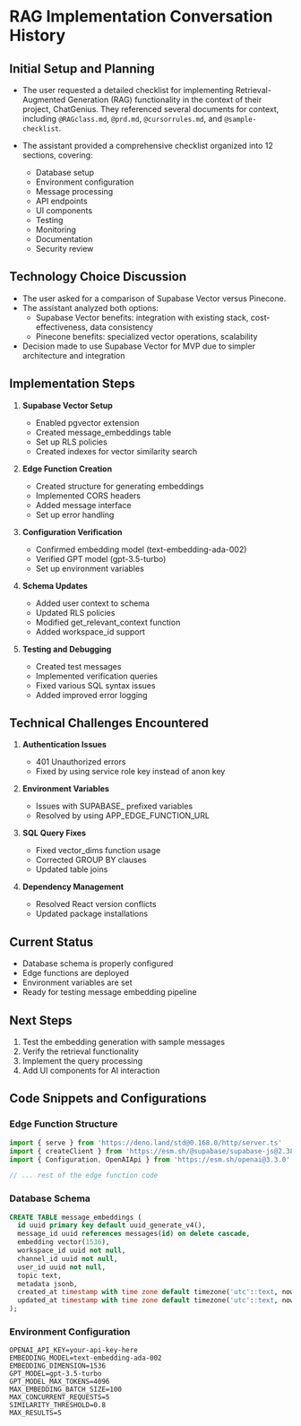 # RAG Implementation Conversation History

## Initial Setup and Planning
- The user requested a detailed checklist for implementing Retrieval-Augmented Generation (RAG) functionality in the context of their project, ChatGenius. They referenced several documents for context, including `@RAGclass.md`, `@prd.md`, `@cursorrules.md`, and `@sample-checklist`.

- The assistant provided a comprehensive checklist organized into 12 sections, covering:
  - Database setup
  - Environment configuration
  - Message processing
  - API endpoints
  - UI components
  - Testing
  - Monitoring
  - Documentation
  - Security review

## Technology Choice Discussion
- The user asked for a comparison of Supabase Vector versus Pinecone.
- The assistant analyzed both options:
  - Supabase Vector benefits: integration with existing stack, cost-effectiveness, data consistency
  - Pinecone benefits: specialized vector operations, scalability
- Decision made to use Supabase Vector for MVP due to simpler architecture and integration

## Implementation Steps
1. **Supabase Vector Setup**
   - Enabled pgvector extension
   - Created message_embeddings table
   - Set up RLS policies
   - Created indexes for vector similarity search

2. **Edge Function Creation**
   - Created structure for generating embeddings
   - Implemented CORS headers
   - Added message interface
   - Set up error handling

3. **Configuration Verification**
   - Confirmed embedding model (text-embedding-ada-002)
   - Verified GPT model (gpt-3.5-turbo)
   - Set up environment variables

4. **Schema Updates**
   - Added user context to schema
   - Updated RLS policies
   - Modified get_relevant_context function
   - Added workspace_id support

5. **Testing and Debugging**
   - Created test messages
   - Implemented verification queries
   - Fixed various SQL syntax issues
   - Added improved error logging

## Technical Challenges Encountered
1. **Authentication Issues**
   - 401 Unauthorized errors
   - Fixed by using service role key instead of anon key

2. **Environment Variables**
   - Issues with SUPABASE_ prefixed variables
   - Resolved by using APP_EDGE_FUNCTION_URL

3. **SQL Query Fixes**
   - Fixed vector_dims function usage
   - Corrected GROUP BY clauses
   - Updated table joins

4. **Dependency Management**
   - Resolved React version conflicts
   - Updated package installations

## Current Status
- Database schema is properly configured
- Edge functions are deployed
- Environment variables are set
- Ready for testing message embedding pipeline

## Next Steps
1. Test the embedding generation with sample messages
2. Verify the retrieval functionality
3. Implement the query processing
4. Add UI components for AI interaction

## Code Snippets and Configurations
### Edge Function Structure
```typescript
import { serve } from 'https://deno.land/std@0.168.0/http/server.ts'
import { createClient } from 'https://esm.sh/@supabase/supabase-js@2.38.4'
import { Configuration, OpenAIApi } from 'https://esm.sh/openai@3.3.0'

// ... rest of the edge function code
```

### Database Schema
```sql
CREATE TABLE message_embeddings (
  id uuid primary key default uuid_generate_v4(),
  message_id uuid references messages(id) on delete cascade,
  embedding vector(1536),
  workspace_id uuid not null,
  channel_id uuid not null,
  user_id uuid not null,
  topic text,
  metadata jsonb,
  created_at timestamp with time zone default timezone('utc'::text, now()) not null,
  updated_at timestamp with time zone default timezone('utc'::text, now()) not null
);
```

### Environment Configuration
```env
OPENAI_API_KEY=your-api-key-here
EMBEDDING_MODEL=text-embedding-ada-002
EMBEDDING_DIMENSION=1536
GPT_MODEL=gpt-3.5-turbo
GPT_MODEL_MAX_TOKENS=4096
MAX_EMBEDDING_BATCH_SIZE=100
MAX_CONCURRENT_REQUESTS=5
SIMILARITY_THRESHOLD=0.8
MAX_RESULTS=5
``` 